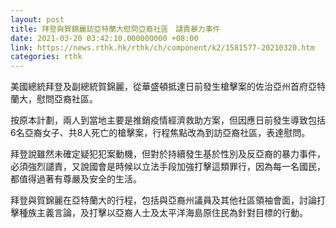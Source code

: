 ```yaml
---
layout: post
title: 拜登與賀錦麗訪亞特蘭大慰問亞裔社區　譴責暴力事件
date: 2021-03-20 03:42:10.000000000 +08:00
link: https://news.rthk.hk/rthk/ch/component/k2/1581577-20210320.htm
categories: rthk
---
```


美國總統拜登及副總統賀錦麗，從華盛頓抵達日前發生槍擊案的佐治亞州首府亞特蘭大，慰問亞裔社區。

按原本計劃，兩人到當地主要是推銷疫情經濟救助方案，但因應日前發生導致包括6名亞裔女子、共8人死亡的槍擊案，行程焦點改為到訪亞裔社區，表達慰問。

拜登說雖然未確定疑犯犯案動機，但對於持續發生基於性別及反亞裔的暴力事件，必須強烈譴責，又說國會是時候以立法手段加強打擊這類罪行，因為每一名國民，都值得過著有尊嚴及安全的生活。

拜登與賀錦麗在亞特蘭大的行程，包括與亞裔州議員及其他社區領袖會面，討論打擊種族主義言論，及打擊以亞裔人士及太平洋海島原住民為針對目標的行動。
